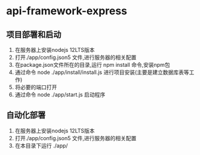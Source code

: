 # api-framework-express

## 项目部署和启动
1. 在服务器上安装nodejs 12LTS版本
2. 打开./app/config.json5 文件,进行服务器的相关配置
3. 在package.json文件所在的目录,运行 npm install 命令,安装npm包 
4. 通过命令 node ./app/install/install.js 进行项目安装(主要是建立数据库表等工作)
5. 将必要的端口打开
6. 通过命令 node ./app/start.js 启动程序


## 自动化部署
1. 在服务器上安装nodejs 12LTS版本
2. 打开./app/config.json5 文件,进行服务器的相关配置
3. 在本目录下运行 ./app/
